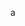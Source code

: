 a

<!---
Hydra-zine/Hydra-zine is a ✨ special ✨ repository because its `README.md` (this file) appears on your GitHub profile.
You can click the Preview link to take a look at your changes.
--->

